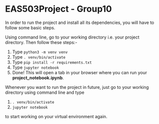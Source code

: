 # EAS503Project - Group10

In order to run the project and install all its dependencies, you will have to follow some basic steps.

Using command line, go to your working directory i.e. your project directory. 
Then follow these steps:-

1) Type `python3 -m venv venv`
2) Type `. venv/bin/activate`
3) Type `pip install -r requirements.txt`
4) Type `jupyter notebook`
5) Done! This will open a tab in your browser where you can run your **project_notebook.ipynb**.


Whenever you want to run the project in future, just go to your working directory using command line and type 

1) `. venv/bin/activate`
2)  `jupyter notebook`

to start working on your virtual environment again. 